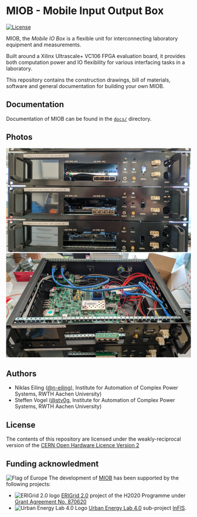 # MIOB - Mobile Input Output Box

[![License](https://img.shields.io/github/license/rwth-acs/miob)](https://github.com/rwth-acs/miob/blob/master/LICENSE)
<!-- [![GitHub Workflow Status](https://img.shields.io/github/workflow/status/rwth-acs/miob/build)](https://github.com/rwth-acs/miob/actions) -->
<!-- [![DOI](https://zenodo.org/badge/413409974.svg)](https://zenodo.org/badge/latestdoi/413409974) -->

MIOB, the _Mobile IO Box_ is a flexible unit for interconnecting laboratory equipment and measurements.

Built around a Xilinx Ultrascale+ VC106 FPGA evaluation board, it provides both computation power and IO flexibility for various interfacing tasks in a laboratory.

This repository contains the construction drawings, bill of materials, software and general documentation for building your own MIOB.

## Documentation

Documentation of MIOB can be found in the [`docs/`](./docs) directory.

## Photos

![Front View](photos/miob_front.jpeg)
![Top View](photos/miob_top.jpeg)

## Authors

- Niklas Eiling ([@n-eiling](https://github.com/n-eiling)), Institute for Automation of Complex Power Systems, RWTH Aachen University)
- Steffen Vogel ([@stv0g](https://github.com/stv0g), Institute for Automation of Complex Power Systems, RWTH Aachen University)

## License

The contents of this repository are licensed under the weakly-reciprocal version of the [CERN Open Hardware Licence Version 2][cern-ohl-v2]

## Funding acknowledment

![Flag of Europe](https://erigrid2.eu/wp-content/uploads/2020/03/europa_flag_low.jpg) The development of [MIOB][miob] has been supported by the following projects:

- ![ERIGrid 2.0 logo](./docs/pictures/erigrid.png) [ERIGrid 2.0][erigrid-2] project of the H2020 Programme under [Grant Agreement No. 870620](https://cordis.europa.eu/project/id/870620)
- ![Urban Energy Lab 4.0 Logo](./docs/pictures/uel.png) [Urban Energy Lab 4.0][uel] sub-project [InFIS][uel-infis].

[miob]: https://github.com/RWTH-ACS/miob
[uel]: https://www.uel4-0.de/
[uel-infis]: https://www.uel4-0.de/Infrastruktur/Mobiler-Pruefstand/
[erigrid-2]: https://erigrid2.eu
[cern-ohl-v2]: https://ohwr.org/cern_ohl_w_v2.txt

